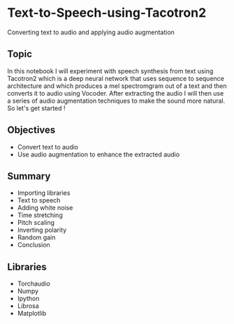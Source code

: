 # Text-to-Speech-using-Tacotron2
Converting text to audio and applying audio augmentation


## Topic
In this notebook I will experiment with speech synthesis from text using Tacotron2 which is a deep neural network that uses sequence to sequence architecture and which produces a 
mel spectromgram out of a text and then converts it to audio using Vocoder. After extracting the audio I will then use a series of audio augmentation techniques to make the sound more
natural. So let's get started !

## Objectives
- Convert text to audio
- Use audio augmentation to enhance the extracted audio


## Summary
- Importing libraries
- Text to speech
- Adding white noise
- Time stretching
- Pitch scaling
- Inverting polarity
- Random gain
- Conclusion

## Libraries
- Torchaudio
- Numpy
- Ipython
- Librosa
- Matplotlib
